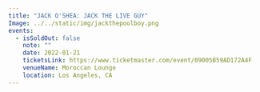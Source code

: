 ```yaml
---
title: "JACK O'SHEA: JACK THE LIVE GUY"
Image: ../../static/img/jackthepoolboy.png
events:
  - isSoldOut: false
    note: ""
    date: 2022-01-21
    ticketsLink: https://www.ticketmaster.com/event/09005B59AD172A4F
    venueName: Moroccan Lounge
    location: Los Angeles, CA
---
```

